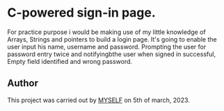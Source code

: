 # C-powered sign-in page.

For practice purpose i would be making use of my little knowledge of Arrays, Strings and pointers to build a login page. It's going to enable the user input his name, username and password. Prompting the user for password entry twice and notifyingbthe user when signed in successful, Empty field identified and wrong password.

## Author
This project was carried out by [MYSELF](../) on 5th of march, 2023.


